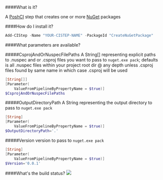 ####What is it?

A [PoshCI](https://github.com/PoshCI/PoshCI) step that creates one or more [NuGet](http://www.nuget.org/) packages

####How do I install it?

```PowerShell
Add-CIStep -Name "YOUR-CISTEP-NAME" -PackageId "CreateNuGetPackage"
```

####What parameters are available?

#####CsprojAndOrNuspecFilePaths
A String[] representing explicit paths to .nuspec and or .csproj files you want to pass to `nuget.exe pack`; defaults is all .nuspec files within your project root dir @ any depth unless .csproj files found by same name in which case .csproj will be used
```PowerShell
[String[]]
[Parameter(
    ValueFromPipelineByPropertyName = $true)]
$CsprojAndOrNuspecFilePaths
```
#####OutputDirectoryPath
A String representing the output directory to pass to `nuget.exe pack`
```PowerShell
[String]
[Parameter(
    ValueFromPipelineByPropertyName = $true)]
$OutputDirectoryPath='.'
```
#####Version
version to pass to `nuget.exe pack`
```PowerShell
[String]
[Parameter(
    ValueFromPipelineByPropertyName = $true)]
$Version='0.0.1'
```

####What's the build status?
![](https://ci.appveyor.com/api/projects/status/78dvewyub2c3ih9c?svg=true)

